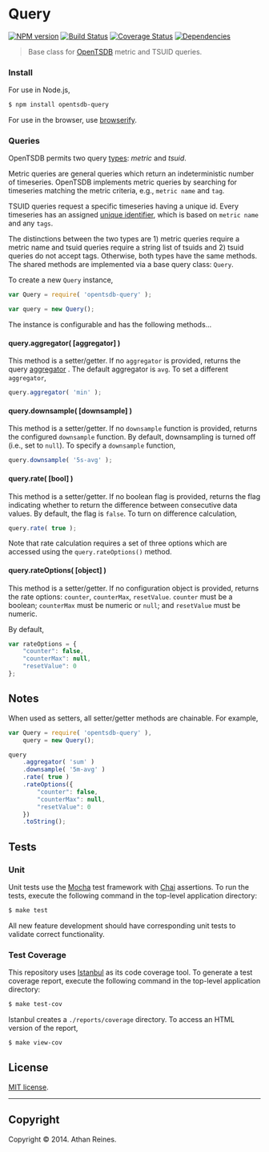 Query
=====
[![NPM version][npm-image]][npm-url] [![Build Status][travis-image]][travis-url] [![Coverage Status][coveralls-image]][coveralls-url] [![Dependencies][dependencies-image]][dependencies-url]

> Base class for [OpenTSDB](http://opentsdb.net) metric and TSUID queries.


### Install

For use in Node.js,

``` bash
$ npm install opentsdb-query
```

For use in the browser, use [browserify](https://github.com/substack/node-browserify).


### Queries

OpenTSDB permits two query [types](/docs/build/html/api_http/query/index.html): _metric_ and _tsuid_.

Metric queries are general queries which return an indeterministic number of timeseries. OpenTSDB implements metric queries by searching for timeseries matching the metric criteria, e.g., `metric name` and `tag`.

TSUID queries request a specific timeseries having a unique id. Every timeseries has an assigned [unique identifier](http://opentsdb.net/docs/build/html/user_guide/backends/hbase.html#uid-table-schema), which is based on `metric name` and any `tags`.

The distinctions between the two types are 1) metric queries require a metric name and tsuid queries require a string list of tsuids and 2) tsuid queries do not accept tags. Otherwise, both types have the same methods. The shared methods are implemented via a base query class: `Query`.

To create a new `Query` instance,

``` javascript
var Query = require( 'opentsdb-query' );

var query = new Query();
```

The instance is configurable and has the following methods...


#### query.aggregator( [aggregator] )

This method is a setter/getter. If no `aggregator` is provided, returns the query [aggregator](http://opentsdb.net/docs/build/html/api_http/aggregators.html) . The default aggregator is `avg`. To set a different `aggregator`,

``` javascript
query.aggregator( 'min' );
```

#### query.downsample( [downsample] )

This method is a setter/getter. If no `downsample` function is provided, returns the configured `downsample` function. By default, downsampling is turned off (i.e., set to `null`). To specify a `downsample` function,

``` javascript
query.downsample( '5s-avg' );
```


#### query.rate( [bool] )

This method is a setter/getter. If no boolean flag is provided, returns the flag indicating whether to return the difference between consecutive data values. By default, the flag is `false`. To turn on difference calculation,

``` javascript
query.rate( true );
```

Note that rate calculation requires a set of three options which are accessed using the `query.rateOptions()` method.


#### query.rateOptions( [object] )

This method is a setter/getter. If no configuration object is provided, returns the rate options: `counter`, `counterMax`, `resetValue`. `counter` must be a boolean; `counterMax` must be numeric or `null`; and `resetValue` must be numeric.

By default,

``` javascript
var rateOptions = {
	"counter": false,
	"counterMax": null,
	"resetValue": 0
};
```



## Notes

When used as setters, all setter/getter methods are chainable. For example,

``` javascript
var Query = require( 'opentsdb-query' ),
	query = new Query();

query
	.aggregator( 'sum' )
	.downsample( '5m-avg' )
	.rate( true )
	.rateOptions({
		"counter": false,
		"counterMax": null,
		"resetValue": 0
	})
	.toString();
```



## Tests

### Unit

Unit tests use the [Mocha](http://mochajs.org/) test framework with [Chai](http://chaijs.com) assertions. To run the tests, execute the following command in the top-level application directory:

``` bash
$ make test
```

All new feature development should have corresponding unit tests to validate correct functionality.


### Test Coverage

This repository uses [Istanbul](https://github.com/gotwarlost/istanbul) as its code coverage tool. To generate a test coverage report, execute the following command in the top-level application directory:

``` bash
$ make test-cov
```

Istanbul creates a `./reports/coverage` directory. To access an HTML version of the report,

``` bash
$ make view-cov
```



## License

[MIT license](http://opensource.org/licenses/MIT). 


---
## Copyright

Copyright &copy; 2014. Athan Reines.


[npm-image]: http://img.shields.io/npm/v/opentsdb-query.svg
[npm-url]: https://npmjs.org/package/opentsdb-query

[travis-image]: http://img.shields.io/travis/opentsdb-js/query/master.svg
[travis-url]: https://travis-ci.org/opentsdb-js/query

[coveralls-image]: https://img.shields.io/coveralls/opentsdb-js/query/master.svg
[coveralls-url]: https://coveralls.io/r/opentsdb-js/query?branch=master

[dependencies-image]: http://img.shields.io/david/opentsdb-js/query.svg
[dependencies-url]: https://david-dm.org/opentsdb-js/query

[dev-dependencies-image]: http://img.shields.io/david/dev/opentsdb-js/query.svg
[dev-dependencies-url]: https://david-dm.org/dev/opentsdb-js/query

[github-issues-image]: http://img.shields.io/github/issues/opentsdb-js/query.svg
[github-issues-url]: https://github.com/opentsdb-js/query/issues
